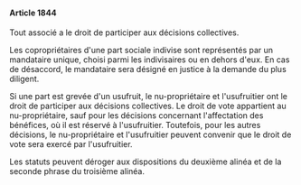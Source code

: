 #### Article 1844

Tout associé a le droit de participer aux décisions collectives.

Les copropriétaires d'une part sociale indivise sont représentés par un mandataire unique, choisi parmi les indivisaires ou en dehors d'eux. En cas de désaccord, le mandataire sera désigné en justice à la demande du plus diligent.

Si une part est grevée d'un usufruit, le nu-propriétaire et l'usufruitier ont le droit de participer aux décisions collectives. Le droit de vote appartient au nu-propriétaire, sauf pour les décisions concernant l'affectation des bénéfices, où il est réservé à l'usufruitier. Toutefois, pour les autres décisions, le nu-propriétaire et l'usufruitier peuvent convenir que le droit de vote sera exercé par l'usufruitier.

Les statuts peuvent déroger aux dispositions du deuxième alinéa et de la seconde phrase du troisième alinéa.

